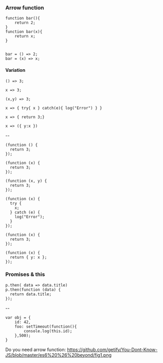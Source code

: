 ### Arrow function 

	function bar(){
		return 2;
	}
	function bar(x){
		return x;
	}
	
	
	bar = () => 2;
	bar = (x) => x;

#### Variation 

	() => 3;
	
	x => 3;

	(x,y) => 3;

	x => { try{ x } catch(e){ log("Error") } }

	x => { return 3;}

	x => ({ y:x })
--
	
	(function () {
	  return 3;
	});

	(function (x) {
	  return 3;
	});

	(function (x, y) {
	  return 3;
	});

	(function (x) {
	  try {
	    x;
	  } catch (e) {
	    log("Error");
	  }
	});

	(function (x) {
	  return 3;
	});

	(function (x) {
	  return { y: x };
	});

### Promises & this

	p.then( data => data.title)
	p.then(function (data) {
	  return data.title;
	});

--

	var obj = {
		id: 42,
		foo: setTimeout(function(){
			console.log(this.id);
		},500);
	}
	

Do you need arrow function: https://github.com/getify/You-Dont-Know-JS/blob/master/es6%20%26%20beyond/fig1.png
<!--stackedit_data:
eyJoaXN0b3J5IjpbLTE2NDc5MzgxMTcsMTIxNTk4Mzg1Ml19
-->